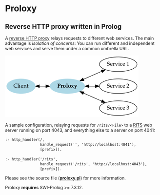 # Proloxy

## Reverse HTTP proxy written in Prolog

A [reverse HTTP proxy](https://en.wikipedia.org/wiki/Reverse_proxy)
relays requests to different web services. The main advantage is
*isolation of concerns*: You can run different and independent web
services and serve them under a common umbrella URL.

![Proloxy: Reverse HTTP proxy written in SWI-Prolog](proloxy.png)

A sample configuration, relaying requests for `/rits/<File>` to a
[RITS](https://github.com/triska/rits) web server running on
port&nbsp;4043, and everything else to a server on port&nbsp;4041:

    :- http_handler(/,
                    handle_request('', 'http://localhost:4041'),
                    [prefix]).

    :- http_handler('/rits',
                    handle_request('/rits', 'http://localhost:4043'),
                    [prefix]).

Please see the source file ([**proloxy.pl**](proloxy.pl)) for more
information.

Proloxy **requires** SWI-Prolog &gt;= 7.3.12.
